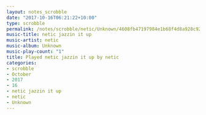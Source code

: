 ```yaml
---
layout: notes_scrobble
date: "2017-10-16T06:21:22+10:00"
type: scrobble
permalink: /notes/scrobble/netic/Unknown/4608fb47197984e1b68f4d8a928c92cbeab87eaf.html
music-title: netic jazzin it up
music-artist: netic
music-album: Unknown
music-play-count: "1"
title: Played netic jazzin it up by netic
categories:
- scrobble
- October
- 2017
- 16
- netic jazzin it up
- netic
- Unknown
---
```

